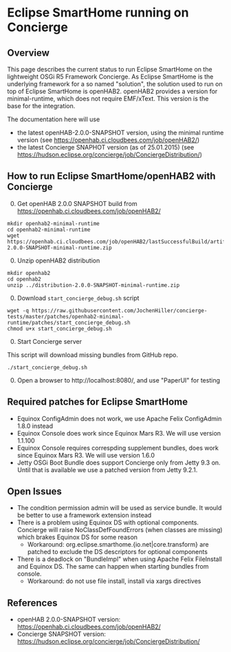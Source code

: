 # Eclipse SmartHome running on Concierge

## Overview

This page describes the current status to run Eclipse SmartHome on the lightweight OSGi R5 Framework Concierge. As Eclipse SmartHome is the underlying framework for a so named "solution", the solution used to run on top of Eclipse SmartHome is openHAB2. openHAB2 provides a version for minimal-runtime, which does not require EMF/xText. This version is the base for the integration.

The documentation here will use

* the latest openHAB-2.0.0-SNAPSHOT version, using the minimal runtime version (see https://openhab.ci.cloudbees.com/job/openHAB2/)
* the latest Concierge SNAPHOT version (as of 25.01.2015) (see https://hudson.eclipse.org/concierge/job/ConciergeDistribution/)

## How to run Eclipse SmartHome/openHAB2 with Concierge

0. Get openHAB 2.0.0 SNAPSHOT build from https://openhab.ci.cloudbees.com/job/openHAB2/

```script
mkdir openhab2-minimal-runtime
cd openhab2-minimal-runtime
wget https://openhab.ci.cloudbees.com/job/openHAB2/lastSuccessfulBuild/artifact/distribution/target/distribution-2.0.0-SNAPSHOT-minimal-runtime.zip
```

0. Unzip openHAB2 distribution

```script
mkdir openhab2
cd openhab2
unzip ../distribution-2.0.0-SNAPSHOT-minimal-runtime.zip
```

0. Download `start_concierge_debug.sh` script

```script
wget -q https://raw.githubusercontent.com/JochenHiller/concierge-tests/master/patches/openhab2-minimal-runtime/patches/start_concierge_debug.sh
chmod u+x start_concierge_debug.sh
```

0. Start Concierge server

This script will download missing bundles from GitHub repo.

```script
./start_concierge_debug.sh
```

0. Open a browser to http://localhost:8080/, and use "PaperUI" for testing


## Required patches for Eclipse SmartHome

* Equinox ConfigAdmin does not work, we use Apache Felix ConfigAdmin 1.8.0 instead
* Equinox Console does work since Equinox Mars R3. We will use version 1.1.100
* Equinox Console requires correspding supplement bundles, does work since Equinox Mars R3. We will use version 1.6.0
* Jetty OSGi Boot Bundle does support Concierge only from Jetty 9.3 on. Until that is available we use a patched version from Jetty 9.2.1.

## Open Issues

* The condition permission admin will be used as service bundle. It would be better to use a framework extension instead
* There is a problem using Equinox DS with optional components. Concierge will raise NoClassDefFoundErrors (when classes are missing) which brakes Equinox DS for some reason
  * Workaround: org.eclipse.smarthome.{io.net|core.transform} are patched to exclude the DS descriptors for optional components
* There is a deadlock on "BundleImpl" when using Apache Felix FileInstall and Equinox DS. The same can happen when starting bundles from console.
  * Workaround: do not use file install, install via xargs directives

## References

* openHAB 2.0.0-SNAPSHOT version: https://openhab.ci.cloudbees.com/job/openHAB2/
* Concierge SNAPSHOT version: https://hudson.eclipse.org/concierge/job/ConciergeDistribution/
